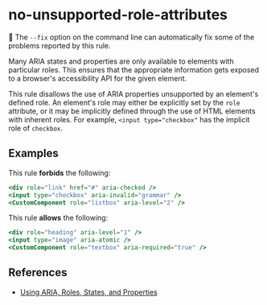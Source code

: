 # no-unsupported-role-attributes

🔧 The `--fix` option on the command line can automatically fix some of the problems reported by this rule.

Many ARIA states and properties are only available to elements with particular roles. This ensures that the appropriate information gets exposed to a browser's accessibility API for the given element.

This rule disallows the use of ARIA properties unsupported by an element's defined role. An element's role may either be explicitly set by the `role` attribute, or it may be implicitly defined through the use of HTML elements with inherent roles. For example, `<input type="checkbox"` has the implicit role of `checkbox`.

## Examples

This rule **forbids** the following:

```hbs
<div role="link" href="#" aria-checked />
<input type="checkbox" aria-invalid="grammar" />
<CustomComponent role="listbox" aria-level="2" />
```

This rule **allows** the following:

```hbs
<div role="heading" aria-level="1" />
<input type="image" aria-atomic />
<CustomComponent role="textbox" aria-required="true" />
```

## References

- [Using ARIA, Roles, States, and Properties](https://developer.mozilla.org/en-US/docs/Web/Accessibility/ARIA/ARIA_Techniques)
